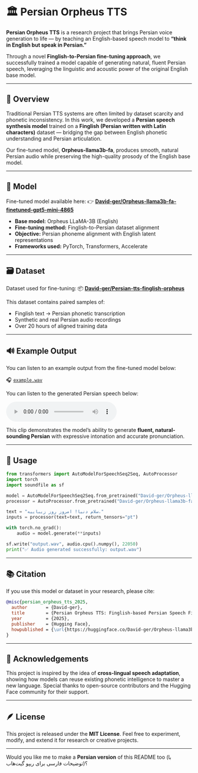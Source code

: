 

# 🏛️ Persian Orpheus TTS

**Persian Orpheus TTS** is a research project that brings Persian voice generation to life — by teaching an English-based speech model to **“think in English but speak in Persian.”**

Through a novel **Finglish-to-Persian fine-tuning approach**, we successfully trained a model capable of generating natural, fluent Persian speech, leveraging the linguistic and acoustic power of the original English base model.

---

## 🎯 Overview

Traditional Persian TTS systems are often limited by dataset scarcity and phonetic inconsistency.
In this work, we developed a **Persian speech synthesis model** trained on a **Finglish (Persian written with Latin characters)** dataset — bridging the gap between English phonetic understanding and Persian articulation.

Our fine-tuned model, **Orpheus-llama3b-fa**, produces smooth, natural Persian audio while preserving the high-quality prosody of the English base model.

---

## 🧠 Model

Fine-tuned model available here:
👉 [**David-ger/Orpheus-llama3b-fa-finetuned-gpt5-mini-4865**](https://huggingface.co/David-ger/Orpheus-llama3b-fa-finetuned-gpt5-mini-4865)

* **Base model:** Orpheus LLaMA-3B (English)
* **Fine-tuning method:** Finglish-to-Persian dataset alignment
* **Objective:** Persian phoneme alignment with English latent representations
* **Frameworks used:** PyTorch, Transformers, Accelerate

---

## 🗃️ Dataset

Dataset used for fine-tuning:
📦 [**David-ger/Persian-tts-finglish-orpheus**](https://huggingface.co/David-ger/Persian-tts-finglish-orpheus)

This dataset contains paired samples of:

* Finglish text → Persian phonetic transcription
* Synthetic and real Persian audio recordings
* Over 20 hours of aligned training data

---

## 🔊 Example Output

You can listen to an example output from the fine-tuned model below:

🎧 [`example.wav`](./example.wav)

You can listen to the generated Persian speech below:

<audio controls>
  <source src="example.wav" type="audio/wav">
  Your browser does not support the audio element.
</audio>

This clip demonstrates the model’s ability to generate **fluent, natural-sounding Persian** with expressive intonation and accurate pronunciation.

---

## 🚀 Usage

```python
from transformers import AutoModelForSpeechSeq2Seq, AutoProcessor
import torch
import soundfile as sf

model = AutoModelForSpeechSeq2Seq.from_pretrained("David-ger/Orpheus-llama3b-fa-finetuned-gpt5-mini-4865")
processor = AutoProcessor.from_pretrained("David-ger/Orpheus-llama3b-fa-finetuned-gpt5-mini-4865")

text = "سلام دنیا! امروز روز زیباییه."
inputs = processor(text=text, return_tensors="pt")

with torch.no_grad():
    audio = model.generate(**inputs)

sf.write("output.wav", audio.cpu().numpy(), 22050)
print("✅ Audio generated successfully: output.wav")
```

---

## 📚 Citation

If you use this model or dataset in your research, please cite:

```bibtex
@misc{persian_orpheus_tts_2025,
  author       = {David-ger},
  title        = {Persian Orpheus TTS: Finglish-based Persian Speech Fine-tuning},
  year         = {2025},
  publisher    = {Hugging Face},
  howpublished = {\url{https://huggingface.co/David-ger/Orpheus-llama3b-fa-finetuned-gpt5-mini-4865}},
}
```

---

## 💬 Acknowledgements

This project is inspired by the idea of **cross-lingual speech adaptation**, showing how models can reuse existing phonetic intelligence to master a new language.
Special thanks to open-source contributors and the Hugging Face community for their support.

---

## 🪶 License

This project is released under the **MIT License**.
Feel free to experiment, modify, and extend it for research or creative projects.

---

Would you like me to make a **Persian version** of this README too (با توضیحات فارسی برای ریپو گیت‌هاب)؟
